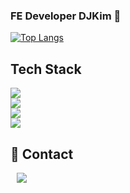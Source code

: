 ### FE Developer DJKim 👋

[![Top Langs](https://github-readme-stats.vercel.app/api/top-langs/?username=kimdongju666&layout=compact)](https://github.com/kimdongju666/github-readme-stats)


## Tech Stack

<div>
  <img src="https://img.shields.io/badge/React-61DAFB?style=flat&logo=React&logoColor=white"/><br/> 
  <img src="https://img.shields.io/badge/JavaScript-F7DF1E?style=flat&logo=JavaScript&logoColor=white" /><br/>  
  <img src="https://img.shields.io/badge/HTML5-E34F26?style=flat&logo=HTML5&logoColor=white" /><br/>  
  <img src="https://img.shields.io/badge/CSS3-1572B6?style=flat&logo=CSS3&logoColor=white" /><br/> 
</div>

## 💬 Contact
<a href="https://instagram.com/98__dj">
    <img 
        src="http://img.shields.io/badge/-Instagram-black?style=flat&logo=Instagram&link=https://instagram.com/98__dj/"
        style="height : auto; margin-left : 10px; margin-right : 10px;"/>
</a>

 

